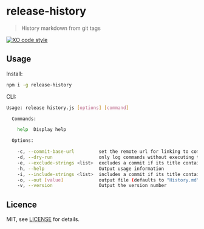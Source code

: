 # release-history
> History markdown from git tags

[![XO code style](https://img.shields.io/badge/code_style-XO-5ed9c7.svg)](https://github.com/sindresorhus/xo)

## Usage

Install:

```bash
npm i -g release-history
```

CLI:
```bash
Usage: release history.js [options] [command]

  Commands:

    help  Display help

  Options:

    -c, --commit-base-url         set the remote url for linking to commits, e.g. https://github.com/stbaer/release-history/commits (defaults to "")
    -d, --dry-run                 only log commands without executing them (disabled by default)
    -e, --exclude-strings <list>  excludes a commit if its title contains this string (defaults to [])
    -h, --help                    Output usage information
    -i, --include-strings <list>  includes a commit if its title contains this string (defaults to [])
    -o, --out [value]             output file (defaults to "History.md")
    -v, --version                 Output the version number
```

## Licence

MIT, see [LICENSE](https://github.com/stbaer/release-history/blob/master/LICENSE) for details.

